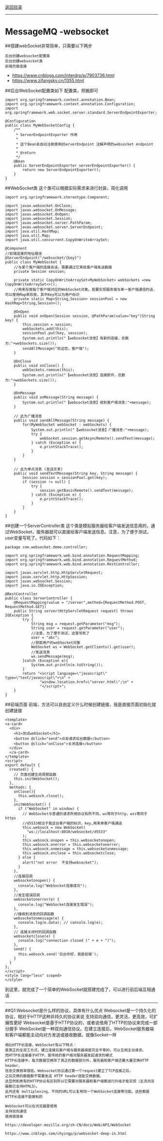<p>
    <a href="#" onclick="refreshContent('messagemq')">返回目录</a>
</p>

---
# MessageMQ -websocket


##搭建webSocket非常简单，只需要以下两步

    后台创建websocket配置类
    后台创建websocket类
    前端页面连接

- <a href="https://www.cnblogs.com/interdrp/p/7903736.html#" target="_blank">https://www.cnblogs.com/interdrp/p/7903736.html </a>
- <a href="https://www.zifangsky.cn/1355.html#" target="_blank">https://www.zifangsky.cn/1355.html </a>


##后台WebSocket配置类如下
    配置类，照搬即可

    import org.springframework.context.annotation.Bean;
    import org.springframework.context.annotation.Configuration;
    import org.springframework.web.socket.server.standard.ServerEndpointExporter;

    @Configuration
    public class MyWebSocketConfig {
        /**
         * ServerEndpointExporter 作用
         *
         * 这个Bean会自动注册使用@ServerEndpoint 注解声明的websocket endpoint
         *
         * @return
         */
        @Bean
        public ServerEndpointExporter serverEndpointExporter() {
            return new ServerEndpointExporter();
        }
    }


##WebSocket类
    这个类可以根据实际需求来进行封装，简化调用

    import org.springframework.stereotype.Component;

    import javax.websocket.OnClose;
    import javax.websocket.OnMessage;
    import javax.websocket.OnOpen;
    import javax.websocket.Session;
    import javax.websocket.server.PathParam;
    import javax.websocket.server.ServerEndpoint;
    import java.util.HashMap;
    import java.util.Map;
    import java.util.concurrent.CopyOnWriteArraySet;

    @Component
    //前端连接的地址路径
    @ServerEndpoint("/websocket/{key}")
    public class MyWebSocket {
        //与某个客户端的连接会话，需要通过它来给客户端发送数据
        private Session session;

        private static CopyOnWriteArraySet<MyWebSocket> webSockets =new CopyOnWriteArraySet<>();
        //用来存放每个客户端对应的WebSocket对象。若要实现服务端与单一客户端通信的话，可以使用Map来存放，其中Key可以为用户标识
        private static Map<String,Session> sessionPool = new HashMap<String,Session>();

        @OnOpen
        public void onOpen(Session session, @PathParam(value="key")String key) {
            this.session = session;
            webSockets.add(this);
            sessionPool.put(key, session);
            System.out.println("【websocket消息】有新的连接，总数为:"+webSockets.size());
            sendAllMessage("欢迎您，客户端");
        }

        @OnClose
        public void onClose() {
            webSockets.remove(this);
            System.out.println("【websocket消息】连接断开，总数为:"+webSockets.size());
        }

        @OnMessage
        public void onMessage(String message) {
            System.out.println("【websocket消息】收到客户端消息:"+message);
        }

        // 此为广播消息
        public void sendAllMessage(String message) {
            for(MyWebSocket webSocket : webSockets) {
                System.out.println("【websocket消息】广播消息:"+message);
                try {
                    webSocket.session.getAsyncRemote().sendText(message);
                } catch (Exception e) {
                    e.printStackTrace();
                }
            }
        }

        // 此为单点消息 (发送文本)
        public void sendTextMessage(String key, String message) {
            Session session = sessionPool.get(key);
            if (session != null) {
                try {
                    session.getBasicRemote().sendText(message);
                } catch (Exception e) {
                    e.printStackTrace();
                }
            }
        }
    }



##创建一个ServerController类
    这个类是模拟服务器给客户端发送信息用的，通过WebSocket，服务器就可以直接给客户端发送信息。注意，为了便于测试，user变量写死了。代码如下：

    package com.websocket.demo.controller;
     
    import org.springframework.web.bind.annotation.RequestMapping;
    import org.springframework.web.bind.annotation.RequestMethod;
    import org.springframework.web.bind.annotation.RestController;
     
    import javax.servlet.http.HttpServletRequest;
    import javax.servlet.http.HttpSession;
    import javax.websocket.Session;
    import java.io.IOException;
     
    @RestController
    public class ServerController {
        @RequestMapping(value = "/server",method={RequestMethod.POST, RequestMethod.GET})
        public String server(HttpServletRequest request) throws IOException {
            try {
                String msg = request.getParameter("msg");
                String user = request.getParameter("user");
                //注意，为了便于测试，这里写死了
                user = "abc";
                //获取用户的webSocket对象
                WebSocket ws = WebSocket.getClients().get(user);
                //发送消息
                ws.sendMessage(msg);
            }catch (Exception e){
                System.out.println(e.toString());
            }
            return "<script language=\"javascript\" type=\"text/javascript\">\n" +
                    "window.location.href=\"server.html\";\n" +
                    "</script>";
        }
    }



##前端页面
    前端，方法可以自由定义什么时候创建链接，我是直接页面初始化就创建链接

    <template>
    <a-card>
      <div>
        <h1>测试webSocket</h1>
        <button @click="send">点击请求后台数据</button>
        <button @click="onClose">关闭连接</button>
      </div>
      </a-card>
    </template>
    <script>
    export default {
      created() {
        // 页面创建生命周期函数
        this.initWebSocket();
      },
      methods: {
        onClose(){
          this.websock.close();
        },
        initWebSocket() {
          if ("WebSocket" in window) {
            // WebSocket与普通的请求所用协议有所不同，ws等同于http，wss等同于https
            //d5533相当于我这台客户端的标识，key,用来单客户端通话
            this.websock = new WebSocket(
              "ws://localhost:8010/websocket/d5533"
            );
            this.websock.onopen = this.websocketonopen;
            this.websock.onerror = this.websocketonerror;
            this.websock.onmessage = this.websocketonmessage;
            this.websock.onclose = this.websocketclose;
          } else {
            alert("not error  不支持websocket");
          }
        },
        //连接回调
        websocketonopen() {
          console.log("WebSocket连接成功");
        },
        //发生错误回调
        websocketonerror(e) {
          console.log("WebSocket连接发生错误");
        },
        //接收到消息的回调函数
        websocketonmessage(e) {
          console.log(e.data); // console.log(e);
        },
        // 连接关闭时的回调函数
        websocketclose(e) {
          console.log("connection closed (" + e + ")");
        },
        send() {
          this.websock.send('后台你好，我是前端');
        }
      }
    };
    </script>
    <style lang="less" scoped>
    </style>

到这里，就完成了一个简单的WebSocket就搭建完成了，可以进行前后端互相通话

---
##Q1:Websocket是什么样的协议，具体有什么优点
    Websocket是一个持久化的协议，相对于HTTP这种非持久的协议来说 支持双向通信，更灵活，更高效，可扩展性更好
    Websocket是基于HTTP协议的，或者说借用了HTTP的协议来完成一部分握手
    WebSocket是一种双向通信协议。在建立连接后，WebSocket服务器端和客户端都能主动向对方发送或接收数据，就像Socket一样
    
    相比HTTP长连接，WebSocket有以下特点：
    是真正的全双工方式，建立连接后客户端与服务器端是完全平等的，可以互相主动请求。
    而HTTP长连接基于HTTP，是传统的客户端对服务器发起请求的模式
    HTTP长连接中，每次数据交换除了真正的数据部分外，服务器和客户端还要大量交换HTTP header，
    信息交换效率很低。Websocket协议通过第一个request建立了TCP连接之后，
    之后交换的数据都不需要发送 HTTP header就能交换数据，
    这显然和原有的HTTP协议有区别所以它需要对服务器和客户端都进行升级才能实现（主流浏览器都已支持HTML5）。
    此外还有 multiplexing、不同的URL可以复用同一个WebSocket连接等功能。这些都是HTTP长连接不能做到的
    
    WebSocket可以在浏览器里使用
    支持双向通信
    使用很简单
    
    https://developer.mozilla.org/zh-CN/docs/Web/API/WebSocket
    
    https://www.cnblogs.com/chyingp/p/websocket-deep-in.html